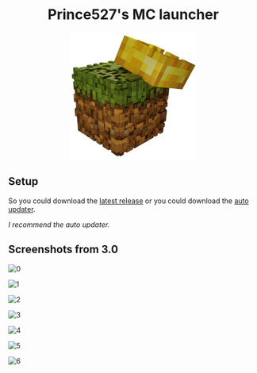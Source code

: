 <h1 align="center">Prince527's MC launcher</h1>

<p align="center">
  <img src="https://github.com/Prince527GitHub/Prince527-MC-launcher/blob/release/src/assets/image/logo.png?raw=true" width="256" height="256">
</p>

## Setup

So you could download the [latest release](https://github.com/Prince527GitHub/Prince527-MC-launcher/releases/latest) or you could download the [auto updater](https://github.com/Prince527GitHub/Prince527-MC-launcher/blob/auto-updater/Prince527's%20MC%20launcher%20Setup%201.0.0.exe?raw=true).

*I recommend the auto updater.* 

## Screenshots from 3.0

![0](https://prince527github.github.io/Prince527-MC-launcher/assets/img/main-menu.jpg)

![1](https://prince527github.github.io/Prince527-MC-launcher/assets/img/offline-menu.jpg)

![2](https://prince527github.github.io/Prince527-MC-launcher/assets/img/login-menu.jpg)

![3](https://prince527github.github.io/Prince527-MC-launcher/assets/img/microsoft-login.jpg)

![4](https://prince527github.github.io/Prince527-MC-launcher/assets/img/microsoft-login.jpg)

![5](https://prince527github.github.io/Prince527-MC-launcher/assets/img/mojang-login.jpg)

![6](https://prince527github.github.io/Prince527-MC-launcher/assets/img/settings-menu.jpg)
